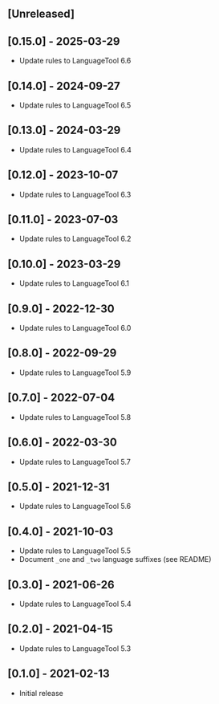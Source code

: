 ## [Unreleased]

## [0.15.0] - 2025-03-29

- Update rules to LanguageTool 6.6

## [0.14.0] - 2024-09-27

- Update rules to LanguageTool 6.5

## [0.13.0] - 2024-03-29

- Update rules to LanguageTool 6.4

## [0.12.0] - 2023-10-07

- Update rules to LanguageTool 6.3

## [0.11.0] - 2023-07-03

- Update rules to LanguageTool 6.2

## [0.10.0] - 2023-03-29

- Update rules to LanguageTool 6.1

## [0.9.0] - 2022-12-30

- Update rules to LanguageTool 6.0

## [0.8.0] - 2022-09-29

- Update rules to LanguageTool 5.9

## [0.7.0] - 2022-07-04

- Update rules to LanguageTool 5.8

## [0.6.0] - 2022-03-30

- Update rules to LanguageTool 5.7

## [0.5.0] - 2021-12-31

- Update rules to LanguageTool 5.6

## [0.4.0] - 2021-10-03

- Update rules to LanguageTool 5.5
- Document `_one` and `_two` language suffixes (see README)

## [0.3.0] - 2021-06-26

- Update rules to LanguageTool 5.4

## [0.2.0] - 2021-04-15

- Update rules to LanguageTool 5.3

## [0.1.0] - 2021-02-13

- Initial release
